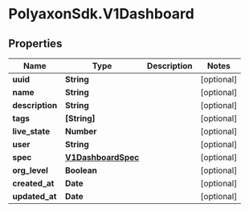 # PolyaxonSdk.V1Dashboard

## Properties

Name | Type | Description | Notes
------------ | ------------- | ------------- | -------------
**uuid** | **String** |  | [optional] 
**name** | **String** |  | [optional] 
**description** | **String** |  | [optional] 
**tags** | **[String]** |  | [optional] 
**live_state** | **Number** |  | [optional] 
**user** | **String** |  | [optional] 
**spec** | [**V1DashboardSpec**](V1DashboardSpec.md) |  | [optional] 
**org_level** | **Boolean** |  | [optional] 
**created_at** | **Date** |  | [optional] 
**updated_at** | **Date** |  | [optional] 


